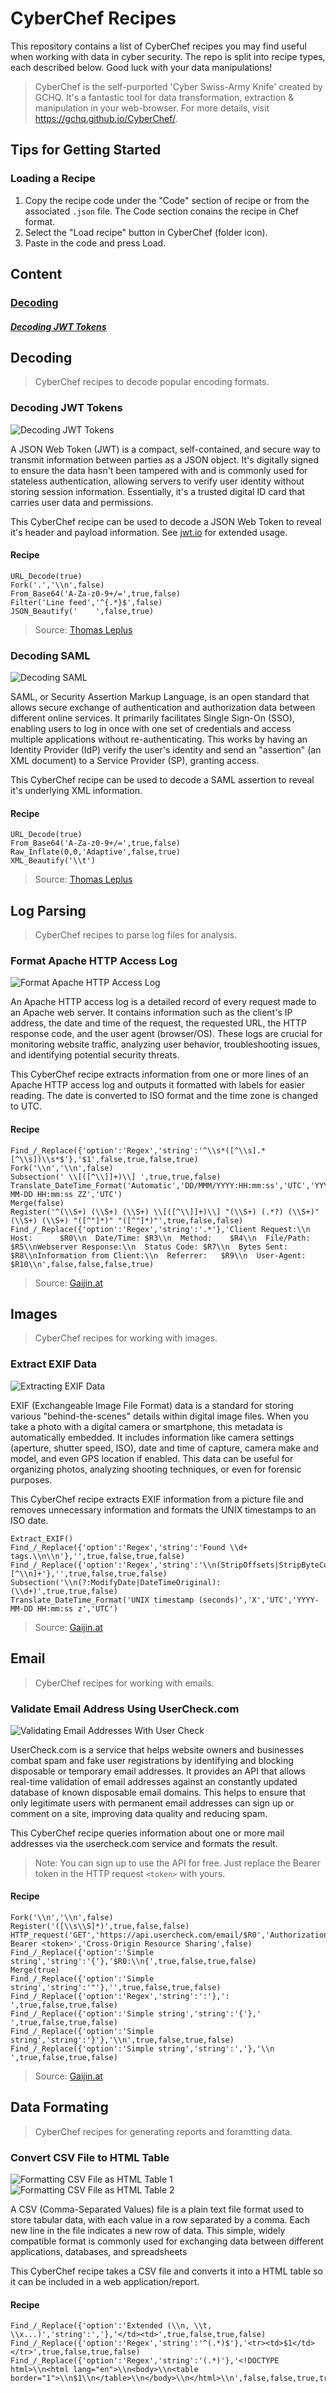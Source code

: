 # CyberChef Recipes

This repository contains a list of CyberChef recipes you may find useful when working with data in cyber security. The repo is split into recipe types, each described below. Good luck with your data manipulations!


> CyberChef is the self-purported 'Cyber Swiss-Army Knife' created by GCHQ. It's a fantastic tool for data transformation, extraction & manipulation in your web-browser. For more details, visit https://gchq.github.io/CyberChef/.


## Tips for Getting Started

### Loading a Recipe
 
 1. Copy the recipe code under the "Code" section of recipe or from the associated `.json` file. The Code section conains the recipe in Chef format.
 2. Select the "Load recipe" button in CyberChef (folder icon).
 3. Paste in the code and press Load.


<!--
## Malware Analysis

> Recipes for working extracting useful information from malware.


### recipe1

- Convert data from Base64.

#### Code

`From_Base64('A-Za-z0-9+/=',true,false)`

 -->


## Content

### [Decoding](#decoding) 

##### [Decoding JWT Tokens](#decoding-jwt-tokens)





## Decoding

> CyberChef recipes to decode popular encoding formats.

### Decoding JWT Tokens

![Decoding JWT Tokens](./images/decoding-jwt-tokens.png)

A JSON Web Token (JWT) is a compact, self-contained, and secure way to transmit information between parties as a JSON object. It's digitally signed to ensure the data hasn't been tampered with and is commonly used for stateless authentication, allowing servers to verify user identity without storing session information. Essentially, it's a trusted digital ID card that carries user data and permissions.

This CyberChef recipe can be used to decode a JSON Web Token to reveal it's header and payload information. See [jwt.io](https://jwt.io/) for extended usage.

#### Recipe

```
URL_Decode(true)
Fork('.','\\n',false)
From_Base64('A-Za-z0-9+/=',true,false)
Filter('Line feed','^{.*}$',false)
JSON_Beautify('    ',false,true)
```

> Source: [Thomas Leplus](https://github.com/thomasleplus/cyberchef-recipes)

### Decoding SAML

![Decoding SAML](./images/decoding-saml.png)

SAML, or Security Assertion Markup Language, is an open standard that allows secure exchange of authentication and authorization data between different online services. It primarily facilitates Single Sign-On (SSO), enabling users to log in once with one set of credentials and access multiple applications without re-authenticating. This works by having an Identity Provider (IdP) verify the user's identity and send an "assertion" (an XML document) to a Service Provider (SP), granting access.


This CyberChef recipe can be used to decode a SAML assertion  to reveal it's underlying XML information.

#### Recipe

```
URL_Decode(true)
From_Base64('A-Za-z0-9+/=',true,false)
Raw_Inflate(0,0,'Adaptive',false,true)
XML_Beautify('\\t')
```

> Source: [Thomas Leplus](https://github.com/thomasleplus/cyberchef-recipes)


## Log Parsing

> CyberChef recipes to parse log files for analysis.


### Format Apache HTTP Access Log

![Format Apache HTTP Access Log](./images/format-apache-http-access-log.png)

An Apache HTTP access log is a detailed record of every request made to an Apache web server. It contains information such as the client's IP address, the date and time of the request, the requested URL, the HTTP response code, and the user agent (browser/OS). These logs are crucial for monitoring website traffic, analyzing user behavior, troubleshooting issues, and identifying potential security threats.

This CyberChef recipe extracts information from one or more lines of an Apache HTTP access log and outputs it formatted with labels for easier reading. The date is converted to ISO format and the time zone is changed to UTC.

#### Recipe

```
Find_/_Replace({'option':'Regex','string':'^\\s*([^\\s].*[^\\s])\\s*$'},'$1',false,true,false,true)
Fork('\\n','\\n',false)
Subsection(' \\[([^\\]]+)\\] ',true,true,false)
Translate_DateTime_Format('Automatic','DD/MMM/YYYY:HH:mm:ss','UTC','YYYY-MM-DD HH:mm:ss ZZ','UTC')
Merge(false)
Register('^(\\S+) (\\S+) (\\S+) \\[([^\\]]+)\\] "(\\S+) (.*?) (\\S+)" (\\S+) (\\S+) "([^"]*)" "([^"]*)"',true,false,false)
Find_/_Replace({'option':'Regex','string':'.*'},'Client Request:\\n  Host:      $R0\\n  Date/Time: $R3\\n  Method:    $R4\\n  File/Path: $R5\\nWebserver Response:\\n  Status Code: $R7\\n  Bytes Sent:  $R8\\nInformation from Client:\\n  Referrer:   $R9\\n  User-Agent: $R10\\n',false,false,false,true)
```

> Source: [Gaijin.at](https://www.gaijin.at/en/infos/cyberchef-recipes)

## Images

> CyberChef recipes for working with images.


### Extract EXIF Data

![Extracting EXIF Data](./images/extracting-exif-data.png)

EXIF (Exchangeable Image File Format) data is a standard for storing various "behind-the-scenes" details within digital image files. When you take a photo with a digital camera or smartphone, this metadata is automatically embedded. It includes information like camera settings (aperture, shutter speed, ISO), date and time of capture, camera make and model, and even GPS location if enabled. This data can be useful for organizing photos, analyzing shooting techniques, or even for forensic purposes.

This CyberChef recipe extracts EXIF information from a picture file and removes unnecessary information and formats the UNIX timestamps to an ISO date.

```
Extract_EXIF()
Find_/_Replace({'option':'Regex','string':'Found \\d+ tags.\\n\\n'},'',true,false,true,false)
Find_/_Replace({'option':'Regex','string':'\\n(StripOffsets|StripByteCounts): [^\\n]+'},'',true,false,true,false)
Subsection('\\n(?:ModifyDate|DateTimeOriginal): (\\d+)',true,true,false)
Translate_DateTime_Format('UNIX timestamp (seconds)','X','UTC','YYYY-MM-DD HH:mm:ss z','UTC')
```

> Source: [Gaijin.at](https://www.gaijin.at/en/infos/cyberchef-recipes)


## Email

> CyberChef recipes for working with emails.

### Validate Email Address Using UserCheck.com

![Validating Email Addresses With User Check](./images/validating-email-addresses-user-check.png)

UserCheck.com is a service that helps website owners and businesses combat spam and fake user registrations by identifying and blocking disposable or temporary email addresses. It provides an API that allows real-time validation of email addresses against an constantly updated database of known disposable email domains. This helps to ensure that only legitimate users with permanent email addresses can sign up or comment on a site, improving data quality and reducing spam.

This CyberChef recipe queries information about one or more mail addresses via the usercheck.com service and formats the result.

> Note: You can sign up to use the API for free. Just replace the Bearer token in the HTTP request `<token>` with yours.

#### Recipe

```
Fork('\\n','\\n',false)
Register('([\\s\\S]*)',true,false,false)
HTTP_request('GET','https://api.usercheck.com/email/$R0','Authorization: Bearer <token>','Cross-Origin Resource Sharing',false)
Find_/_Replace({'option':'Simple string','string':'{'},'$R0:\\n{',true,false,true,false)
Merge(true)
Find_/_Replace({'option':'Simple string','string':'"'},'',true,false,true,false)
Find_/_Replace({'option':'Regex','string':':'},': ',true,false,true,false)
Find_/_Replace({'option':'Simple string','string':'{'},'    ',true,false,true,false)
Find_/_Replace({'option':'Simple string','string':'}'},'\\n',true,false,true,false)
Find_/_Replace({'option':'Simple string','string':','},'\\n    ',true,false,true,false)
```

> Source: [Gaijin.at](https://www.gaijin.at/en/infos/cyberchef-recipes)

## Data Formating 

> CyberChef recipes for generating reports and foramtting data.

### Convert CSV File to HTML Table

![Formatting CSV File as HTML Table 1](./images/formatting-csv-as-html-table1.png)
![Formatting CSV File as HTML Table 2](./images/formatting-csv-as-html-table2.png)


A CSV (Comma-Separated Values) file is a plain text file format used to store tabular data, with each value in a row separated by a comma. Each new line in the file indicates a new row of data. This simple, widely compatible format is commonly used for exchanging data between different applications, databases, and spreadsheets

This CyberChef recipe takes a CSV file and converts it into a HTML table so it can be included in a web application/report. 

#### Recipe

```
Find_/_Replace({'option':'Extended (\\n, \\t, \\x...)','string':','},'</td><td>',true,false,true,false)
Find_/_Replace({'option':'Regex','string':'^(.*)$'},'<tr><td>$1</td></tr>',true,false,true,false)
Find_/_Replace({'option':'Regex','string':'(.*)'},'<!DOCTYPE html>\\n<html lang="en">\\n<body>\\n<table border="1">\\n$1\\n</table>\\n</body>\\n</html>\\n',false,false,true,true)
```





